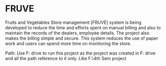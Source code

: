 # FRUVE
 Fruits and Vegetables Store management [FRUVE] system is being developed to reduce the time and efforts  spent on manual billing and also to maintain the records of the dealers, employee details. The  project also makes the billing simple and secure. This system reduces the use of paper work and  users can spend more time on monitoring the store. 


Path:
Use F: drive to run this project as the project was created in F: drive and all the path reference to it only.
Like F:\4th Sem project 

